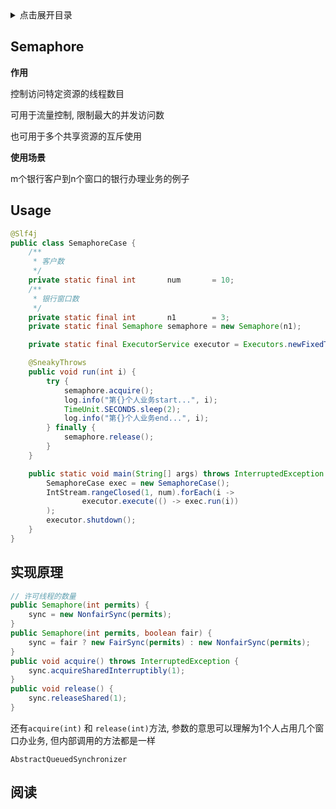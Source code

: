 <details>
<summary>点击展开目录</summary>
<!-- TOC -->

- [Semaphore](#semaphore)
- [Usage](#usage)
- [实现原理](#实现原理)
- [阅读](#阅读)

<!-- /TOC -->
</details>

## Semaphore

**作用**

控制访问特定资源的线程数目

可用于流量控制, 限制最大的并发访问数

也可用于多个共享资源的互斥使用

**使用场景**

m个银行客户到n个窗口的银行办理业务的例子

## Usage

```Java
@Slf4j
public class SemaphoreCase {
    /**
     * 客户数
     */
    private static final int       num       = 10;
    /**
     * 银行窗口数
     */
    private static final int       n1        = 3;
    private static final Semaphore semaphore = new Semaphore(n1);

    private static final ExecutorService executor = Executors.newFixedThreadPool(100);

    @SneakyThrows
    public void run(int i) {
        try {
            semaphore.acquire();
            log.info("第{}个人业务start...", i);
            TimeUnit.SECONDS.sleep(2);
            log.info("第{}个人业务end...", i);
        } finally {
            semaphore.release();
        }
    }

    public static void main(String[] args) throws InterruptedException {
        SemaphoreCase exec = new SemaphoreCase();
        IntStream.rangeClosed(1, num).forEach(i ->
                executor.execute(() -> exec.run(i))
        );
        executor.shutdown();
    }
}
```

## 实现原理

```Java
// 许可线程的数量
public Semaphore(int permits) {
    sync = new NonfairSync(permits);
}
public Semaphore(int permits, boolean fair) {
    sync = fair ? new FairSync(permits) : new NonfairSync(permits);
}
public void acquire() throws InterruptedException {
    sync.acquireSharedInterruptibly(1);
}
public void release() {
    sync.releaseShared(1);
}
```
还有`acquire(int)` 和 `release(int)`方法, 参数的意思可以理解为1个人占用几个窗口办业务, 但内部调用的方法都是一样

`AbstractQueuedSynchronizer`

## 阅读


